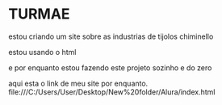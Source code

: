 # TURMAE

estou criando um site sobre as industrias de tijolos chiminello

estou usando o html

e por enquanto estou fazendo este projeto sozinho e do zero

aqui esta o link de meu site por enquanto. file:///C:/Users/User/Desktop/New%20folder/Alura/index.html
